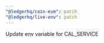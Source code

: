 ```yaml
---
"@ledgerhq/coin-evm": patch
"@ledgerhq/live-env": patch
---
```


Update env variable for CAL_SERVICE
